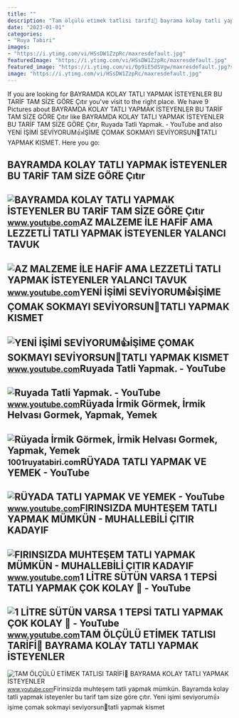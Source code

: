 ```yaml
---
title: ""
description: "Tam ölçülü eti̇mek tatlisi tari̇fi̇💯 bayrama kolay tatli yapmak i̇steyenler"
date: "2023-01-01"
categories:
- "Ruya Tabiri"
images:
- "https://i.ytimg.com/vi/HSsDW1ZzpRc/maxresdefault.jpg"
featuredImage: "https://i.ytimg.com/vi/HSsDW1ZzpRc/maxresdefault.jpg"
featured_image: "https://i.ytimg.com/vi/0p9iE5dSVgw/maxresdefault.jpg?sqp=-oaymwEmCIAKENAF8quKqQMa8AEB-AH-CYAC0AWKAgwIABABGHIgSCg9MA8=&amp;rs=AOn4CLCdPGINLHFnCsN1zhKxC_c_u8eqbg"
image: "https://i.ytimg.com/vi/HSsDW1ZzpRc/maxresdefault.jpg"
---
```


If you are looking for BAYRAMDA KOLAY TATLI YAPMAK İSTEYENLER BU TARİF TAM SİZE GÖRE ️Çıtır you've visit to the right place. We have 9 Pictures about BAYRAMDA KOLAY TATLI YAPMAK İSTEYENLER BU TARİF TAM SİZE GÖRE ️Çıtır like BAYRAMDA KOLAY TATLI YAPMAK İSTEYENLER BU TARİF TAM SİZE GÖRE ️Çıtır, Ruyada Tatli Yapmak. - YouTube and also YENİ İŞİMİ SEVİYORUM👍İŞİME ÇOMAK SOKMAYI SEVİYORSUN🤔TATLI YAPMAK KISMET. Here you go:

BAYRAMDA KOLAY TATLI YAPMAK İSTEYENLER BU TARİF TAM SİZE GÖRE ️Çıtır
--------------------------------------------------------------------

 ![BAYRAMDA KOLAY TATLI YAPMAK İSTEYENLER BU TARİF TAM SİZE GÖRE ️Çıtır](https://i.ytimg.com/vi/HSsDW1ZzpRc/maxresdefault.jpg) <small>www.youtube.com</small>AZ MALZEME İLE HAFİF AMA LEZZETLİ TATLI YAPMAK İSTEYENLER YALANCI TAVUK
-----------------------------------------------------------------------

 ![AZ MALZEME İLE HAFİF AMA LEZZETLİ TATLI YAPMAK İSTEYENLER YALANCI TAVUK](https://i.ytimg.com/vi/Sw3EwFkIEHQ/maxresdefault.jpg) <small>www.youtube.com</small>YENİ İŞİMİ SEVİYORUM👍İŞİME ÇOMAK SOKMAYI SEVİYORSUN🤔TATLI YAPMAK KISMET
-----------------------------------------------------------------------

 ![YENİ İŞİMİ SEVİYORUM👍İŞİME ÇOMAK SOKMAYI SEVİYORSUN🤔TATLI YAPMAK KISMET](https://i.ytimg.com/vi/OX8x5i2CaVo/maxresdefault.jpg) <small>www.youtube.com</small>Ruyada Tatli Yapmak. - YouTube
------------------------------

 ![Ruyada Tatli Yapmak. - YouTube](https://i.ytimg.com/vi/eGqJUePzl8c/maxresdefault.jpg?sqp=-oaymwEmCIAKENAF8quKqQMa8AEB-AHUBoAC4AOKAgwIABABGBMgTyh_MA8=&rs=AOn4CLD8STtEjWtzTEkgLt3y6YBm3PGC1A) <small>www.youtube.com</small>Rüyada İrmik Görmek, İrmik Helvası Gormek, Yapmak, Yemek
--------------------------------------------------------

 ![Rüyada İrmik Görmek, İrmik Helvası Gormek, Yapmak, Yemek](https://1001ruyatabiri.com/wp-content/uploads/2020/01/ruyada-tatli-gormek-ruyada-tatli-yemek-tatli-alamk-tatli-yapmak-1001ruyatabiri-900x506.jpg) <small>1001ruyatabiri.com</small>RÜYADA TATLI YAPMAK VE YEMEK - YouTube
--------------------------------------

 ![RÜYADA TATLI YAPMAK VE YEMEK - YouTube](https://i.ytimg.com/vi/0p9iE5dSVgw/maxresdefault.jpg?sqp=-oaymwEmCIAKENAF8quKqQMa8AEB-AH-CYAC0AWKAgwIABABGHIgSCg9MA8=&rs=AOn4CLCdPGINLHFnCsN1zhKxC_c_u8eqbg) <small>www.youtube.com</small>FIRINSIZDA MUHTEŞEM TATLI YAPMAK MÜMKÜN - MUHALLEBİLİ ÇITIR KADAYIF
-------------------------------------------------------------------

 ![FIRINSIZDA MUHTEŞEM TATLI YAPMAK MÜMKÜN - MUHALLEBİLİ ÇITIR KADAYIF](https://i.ytimg.com/vi/loJ4thuoZrU/maxresdefault.jpg) <small>www.youtube.com</small>1 LİTRE SÜTÜN VARSA 1 TEPSİ TATLI YAPMAK ÇOK KOLAY 🍓 - YouTube
--------------------------------------------------------------

 ![1 LİTRE SÜTÜN VARSA 1 TEPSİ TATLI YAPMAK ÇOK KOLAY 🍓 - YouTube](https://i.ytimg.com/vi/L-9qoqY1r40/maxresdefault.jpg?sqp=-oaymwEmCIAKENAF8quKqQMa8AEB-AH-CYAC0AWKAgwIABABGGUgWyhRMA8=&rs=AOn4CLCBWrF5dxtcpNnrHan8G8TW6Nsc0g) <small>www.youtube.com</small>TAM ÖLÇÜLÜ ETİMEK TATLISI TARİFİ💯 BAYRAMA KOLAY TATLI YAPMAK İSTEYENLER
-----------------------------------------------------------------------

 ![TAM ÖLÇÜLÜ ETİMEK TATLISI TARİFİ💯 BAYRAMA KOLAY TATLI YAPMAK İSTEYENLER](https://i.ytimg.com/vi/QLJcFS8zBDk/maxresdefault.jpg) <small>www.youtube.com</small>Firinsizda muhteşem tatli yapmak mümkün. Bayramda kolay tatli yapmak i̇steyenler bu tari̇f tam si̇ze göre ️çıtır. Yeni̇ i̇şi̇mi̇ sevi̇yorum👍i̇şi̇me çomak sokmayi sevi̇yorsun🤔tatli yapmak kismet
